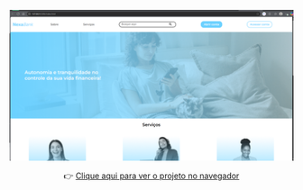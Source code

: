 <p align="center">
  <a href="https://janamirelly.github.io/Projeto-Nexabank/" target="_blank">
    <img src="./img/screenshot.png" alt="Javascript: validando formulários" style="max-width: 100%; height: auto;" />
  </a>
</p>

<p align="center">
  👉 <a href="https://janamirelly.github.io/Projeto-Nexabank/" target="_blank">
    Clique aqui para ver o projeto no navegador
  </a>
</p>



